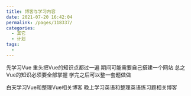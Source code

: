 ```yaml
---
title: 博客与学习内容
date: 2021-07-20 16:42:04
permalink: /pages/118337/
categories:
  - 其它
  - 计划
tags:
  - 
---
```

先学习Vue
重头把Vue的知识点都过一遍
期间可能需要自己搭建一个网站
总之Vue的知识必须要全部掌握
学完之后可以整一套题做做

白天学习Vue和整理Vue相关博客
晚上学习英语和整理英语练习题相关博客